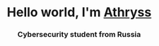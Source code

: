 <h1 align="center">Hello world, I'm <a href="https://daniilshat.ru/" target="_blank">Athryss</a> 
<h3 align="center">Cybersecurity student from Russia</h3>
